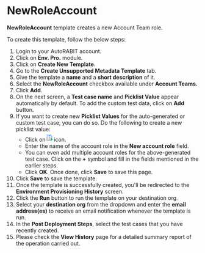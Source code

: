 # NewRoleAccount

**NewRoleAccount** template creates a new Account Team role.

To create this template, follow the below steps:

1. Login to your AutoRABIT account.
2. Click on **Env. Pro.** module.
3. Click on **Create New Template**.
4. Go to the **Create Unsupported Metadata Template** tab.
5. Give the template a **name** and a **short description** of it.
6. Select the **NewRoleAccount** checkbox available under **Account Teams.**
7. Click **Add**.
8. On the next screen, a **Test case name** and **Picklist Value** appear automatically by default. To add the custom test data, click on **Add** button.&#x20;
9. If you want to create new **Picklist Values** for the auto-generated or custom test case, you can do so. Do the following to create a new picklist value:
   * Click on![](<../../../../../../.gitbook/assets/image (30).png>)icon.
   * Enter the name of the account role in the **New account role** field.&#x20;
   * You can even add multiple account roles for the above-generated test case. Click on the **+** symbol and fill in the fields mentioned in the earlier steps.&#x20;
   * Click **OK**. Once done, click **Save** to save this page.
10. Click **Save** to save the template.
11. Once the template is successfully created, you'll be redirected to the **Environment Provisioning History** screen.
12. Click the **Run** button to run the template on your destination org.
13. Select your **destination org** from the dropdown and enter the **email address(es)** to receive an email notification whenever the template is run.
14. In the **Post Deployment Steps**, select the test cases that you have recently created.&#x20;
15. Please check the **View History** page for a detailed summary report of the operation carried out.
